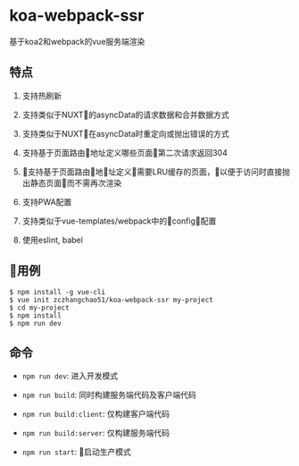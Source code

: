# koa-webpack-ssr

基于koa2和webpack的vue服务端渲染

## 特点
  
1. 支持热刷新

2. 支持类似于NUXT的asyncData的请求数据和合并数据方式

3. 支持类似于NUXT在asyncData时重定向或抛出错误的方式

4. 支持基于页面路由地址定义哪些页面第二次请求返回304

5. 支持基于页面路由地址定义需要LRU缓存的页面，以便于访问时直接抛出静态页面而不需再次渲染

6. 支持PWA配置

7. 支持类似于vue-templates/webpack中的config配置

8. 使用eslint, babel

## 用例

```
$ npm install -g vue-cli
$ vue init zczhangchao51/koa-webpack-ssr my-project  
$ cd my-project
$ npm install
$ npm run dev
```

## 命令

- `npm run dev`: 进入开发模式

- `npm run build`: 同时构建服务端代码及客户端代码

- `npm run build:client`: 仅构建客户端代码

- `npm run build:server`: 仅构建服务端代码

- `npm run start`: 启动生产模式